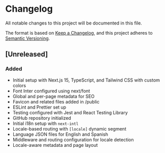# Changelog

All notable changes to this project will be documented in this file.

The format is based on [Keep a Changelog](https://keepachangelog.com/en/1.1.0/),
and this project adheres to [Semantic Versioning](https://semver.org/spec/v2.0.0.html).

## [Unreleased]

### Added

- Initial setup with Next.js 15, TypeScript, and Tailwind CSS with custom colors  
- Font Inter configured using next/font  
- Global and per-page metadata for SEO  
- Favicon and related files added in /public  
- ESLint and Prettier set up  
- Testing configured with Jest and React Testing Library  
- GitHub repository initialized
- Initial i18n setup with `next-intl`
- Locale-based routing with `[locale]` dynamic segment
- Language JSON files for English and Spanish
- Middleware and routing configuration for locale detection
- Locale-aware metadata and page layout